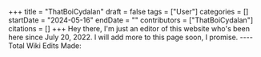 +++
title = "ThatBoiCydalan"
draft = false
tags = ["User"]
categories = []
startDate = "2024-05-16"
endDate = ""
contributors = ["ThatBoiCydalan"]
citations = []
+++
Hey there, I'm just an editor of this website who's been here since July 20, 2022. I will add more to this page soon, I promise.
----Total Wiki Edits Made:
